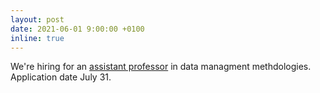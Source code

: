 ```yaml
---
layout: post
date: 2021-06-01 9:00:00 +0100
inline: true
---
```


We're hiring for an [assistant professor](https://ivi.uva.nl/shared/uva/en/vacancies/2021/06/21-411-assistant-professor-in-data-management-methodologies.html) in data managment methdologies. Application date July 31.
